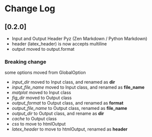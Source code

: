 # Change Log


## [0.2.0]
- Input and Output Header Pyz (Zen Markdown / Python Markdown)
- header (latex_header) is now accepts multiline
- output moved to output.format
    
### Breaking change
some options moved from GlobalOption 
- *input_dir* moved to Input class, and renamed as **dir**
- *input_file_name* moved to Input class, and renamed as **file_name**
- *matplot* moved to Input class
- *fig_dir* moved to Output class
- *output_format* to Output class, and renamed as **format**
- *output_file_name* to Output class, renamed as **file_name**
- *output_dir* to Output class, and rename as **dir**
- *cache* to Output class
- *css* to move to htmlOutput
- *latex_header* to move to htmlOutput, renamed as **header**



